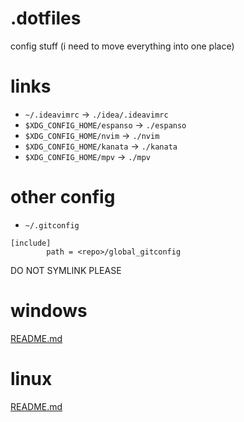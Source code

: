# .dotfiles
config stuff (i need to move everything into one place)

# links
* `~/.ideavimrc` -> `./idea/.ideavimrc`
* `$XDG_CONFIG_HOME/espanso` -> `./espanso`
* `$XDG_CONFIG_HOME/nvim` -> `./nvim`
* `$XDG_CONFIG_HOME/kanata` -> `./kanata`
* `$XDG_CONFIG_HOME/mpv` -> `./mpv`

# other config
* `~/.gitconfig`
```
[include]
        path = <repo>/global_gitconfig
```
DO NOT SYMLINK PLEASE

# windows
[README.md](_windows/README.md)

# linux
[README.md](_linux/README.md)

